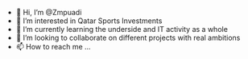 - 👋 Hi, I’m @Zmpuadi
- 👀 I’m interested in Qatar Sports Investments
- 🌱 I’m currently learning the underside and IT activity as a whole 
- 💞️ I’m looking to collaborate on different projects with real ambitions
- 📫 How to reach me ...

<!---
Zmpuadi/Zmpuadi is a ✨ special ✨ repository because its `README.md` (this file) appears on your GitHub profile.
You can click the Preview link to take a look at your changes.
--->
